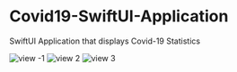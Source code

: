 # Covid19-SwiftUI-Application
SwiftUI Application that displays Covid-19 Statistics

![view -1](https://user-images.githubusercontent.com/29502126/87257821-2a589700-c453-11ea-9b0f-de41c3b30bea.png)
![view 2](https://user-images.githubusercontent.com/29502126/87257822-2b89c400-c453-11ea-94b0-b2533817b7ef.png)
![view 3](https://user-images.githubusercontent.com/29502126/87257823-2c225a80-c453-11ea-9a2f-9a1d0017dfd0.png)

